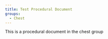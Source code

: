 ```yaml
---
title: Test Procedural Document
groups:
  - Chest
---
```

This is a procedural document in the chest group